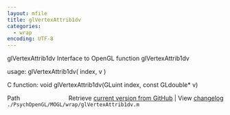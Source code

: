 ```yaml
---
layout: mfile
title: glVertexAttrib1dv
categories:
  - wrap
encoding: UTF-8
---
```


glVertexAttrib1dv  Interface to OpenGL function glVertexAttrib1dv  

usage:  glVertexAttrib1dv( index, v )  

C function:  void glVertexAttrib1dv(GLuint index, const GLdouble\* v)  


<div class="code_header" style="text-align:right;">
  <span style="float:left;">Path&nbsp;&nbsp;</span> <span class="counter">Retrieve <a href=
  "https://raw.github.com/Psychtoolbox-3/Psychtoolbox-3/beta/./PsychOpenGL/MOGL/wrap/glVertexAttrib1dv.m">current version from GitHub</a> | View <a href=
  "https://github.com/Psychtoolbox-3/Psychtoolbox-3/commits/beta/./PsychOpenGL/MOGL/wrap/glVertexAttrib1dv.m">changelog</a></span>
</div>
<div class="code">
  <code>./PsychOpenGL/MOGL/wrap/glVertexAttrib1dv.m</code>
</div>
